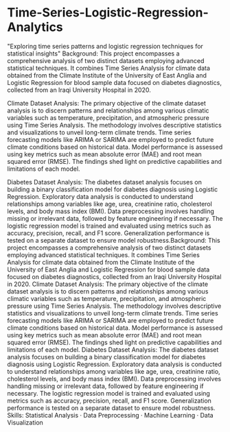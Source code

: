 # Time-Series-Logistic-Regression-Analytics
"Exploring time series patterns and logistic regression techniques for statistical insights" 
Background: This project encompasses a comprehensive analysis of two distinct datasets employing advanced statistical techniques. It combines Time Series Analysis for climate data obtained from the Climate Institute of the University of East Anglia and Logistic Regression for blood sample data focused on diabetes diagnostics, collected from an Iraqi University Hospital in 2020.

Climate Dataset Analysis: The primary objective of the climate dataset analysis is to discern patterns and relationships among various climatic variables such as temperature, precipitation, and atmospheric pressure using Time Series Analysis. The methodology involves descriptive statistics and visualizations to unveil long-term climate trends. Time series forecasting models like ARIMA or SARIMA are employed to predict future climate conditions based on historical data. Model performance is assessed using key metrics such as mean absolute error (MAE) and root mean squared error (RMSE). The findings shed light on predictive capabilities and limitations of each model.

Diabetes Dataset Analysis: The diabetes dataset analysis focuses on building a binary classification model for diabetes diagnosis using Logistic Regression. Exploratory data analysis is conducted to understand relationships among variables like age, urea, creatinine ratio, cholesterol levels, and body mass index (BMI). Data preprocessing involves handling missing or irrelevant data, followed by feature engineering if necessary. The logistic regression model is trained and evaluated using metrics such as accuracy, precision, recall, and F1 score. Generalization performance is tested on a separate dataset to ensure model robustness.Background: This project encompasses a comprehensive analysis of two distinct datasets employing advanced statistical techniques. It combines Time Series Analysis for climate data obtained from the Climate Institute of the University of East Anglia and Logistic Regression for blood sample data focused on diabetes diagnostics, collected from an Iraqi University Hospital in 2020. Climate Dataset Analysis: The primary objective of the climate dataset analysis is to discern patterns and relationships among various climatic variables such as temperature, precipitation, and atmospheric pressure using Time Series Analysis. The methodology involves descriptive statistics and visualizations to unveil long-term climate trends. Time series forecasting models like ARIMA or SARIMA are employed to predict future climate conditions based on historical data. Model performance is assessed using key metrics such as mean absolute error (MAE) and root mean squared error (RMSE). The findings shed light on predictive capabilities and limitations of each model. Diabetes Dataset Analysis: The diabetes dataset analysis focuses on building a binary classification model for diabetes diagnosis using Logistic Regression. Exploratory data analysis is conducted to understand relationships among variables like age, urea, creatinine ratio, cholesterol levels, and body mass index (BMI). Data preprocessing involves handling missing or irrelevant data, followed by feature engineering if necessary. The logistic regression model is trained and evaluated using metrics such as accuracy, precision, recall, and F1 score. Generalization performance is tested on a separate dataset to ensure model robustness. Skills: Statistical Analysis · Data Preprocessing · Machine Learning · Data Visualization
